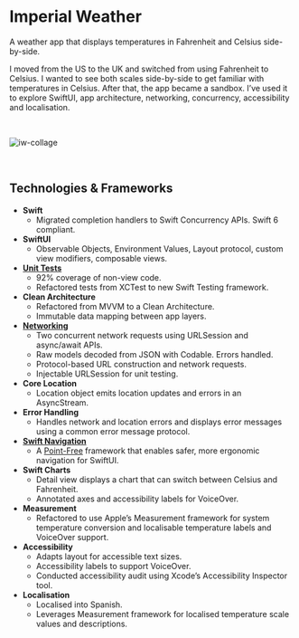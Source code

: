# Imperial Weather

A weather app that displays temperatures in Fahrenheit and Celsius side-by-side. 

I moved from the US to the UK and switched from using Fahrenheit to Celsius. I wanted to see both scales side-by-side to get familiar with temperatures in Celsius. After that, the app became a sandbox. I’ve used it to explore SwiftUI, app architecture, networking, concurrency, accessibility and localisation.

&nbsp;&nbsp;

![iw-collage](https://github.com/phillipbaker/ImperialWeather/assets/16352712/3c7d13ca-c108-41d2-8e27-ec7200d7de43)

&nbsp;&nbsp;

## Technologies & Frameworks

- **Swift**
	- Migrated completion handlers to Swift Concurrency APIs. Swift 6 compliant.
- **SwiftUI**
	- Observable Objects, Environment Values, Layout protocol, custom view modifiers, composable views.
- **[Unit Tests](https://github.com/phillipbaker/ImperialWeather/tree/main/ImperialWeatherTests/Home)**
	- 92% coverage of non-view code. 
	- Refactored tests from XCTest to new Swift Testing framework.
- **Clean Architecture** 
  - Refactored from MVVM to a Clean Architecture.
  - Immutable data mapping between app layers.
- **[Networking](https://github.com/phillipbaker/ImperialWeather/tree/main/ImperialWeather/Home/Framework/Remote)**
  - Two concurrent network requests using URLSession and async/await APIs.
  - Raw models decoded from JSON with Codable. Errors handled. 
  - Protocol-based URL construction and network requests.
  - Injectable URLSession for unit testing.
- **Core Location**
	- Location object emits location updates and errors in an AsyncStream.
- **Error Handling**
	- Handles network and location errors and displays error messages using a common error message protocol.
- **[Swift Navigation](https://github.com/pointfreeco/swift-navigation)**
  - A [Point-Free](https://www.pointfree.co) framework that enables safer, more ergonomic navigation for SwiftUI.
- **Swift Charts**
	- Detail view displays a chart that can switch between Celsius and Fahrenheit.
  - Annotated axes and accessibility labels for VoiceOver.
- **Measurement**
	- Refactored to use Apple’s Measurement framework for system temperature conversion and localisable temperature labels and VoiceOver support.
- **Accessibility**
	- Adapts layout for accessible text sizes.
	- Accessibility labels to support VoiceOver.
	- Conducted accessibility audit using Xcode’s Accessibility Inspector tool.
- **Localisation**
	- Localised into Spanish.
  - Leverages Measurement framework for localised temperature scale values and descriptions.


